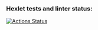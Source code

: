 ### Hexlet tests and linter status:
[![Actions Status](https://github.com/Bohdan2241/frontend-project-12/workflows/hexlet-check/badge.svg)](https://github.com/Bohdan2241/frontend-project-12/actions)
